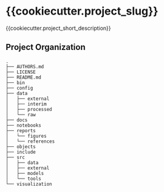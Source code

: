 {{cookiecutter.project_slug}}
==============================

{{cookiecutter.project_short_description}}

Project Organization
--------------------

    .
    ├── AUTHORS.md
    ├── LICENSE
    ├── README.md
    ├── bin
    ├── config
    ├── data
    │   ├── external
    │   ├── interim
    │   ├── processed
    │   └── raw
    ├── docs
    ├── notebooks
    ├── reports
    │   └── figures
    │   └── references
    ├── objects
    ├── include
    ├── src
    │   ├── data
    │   ├── external
    │   ├── models
    │   └── tools
    └── visualization
